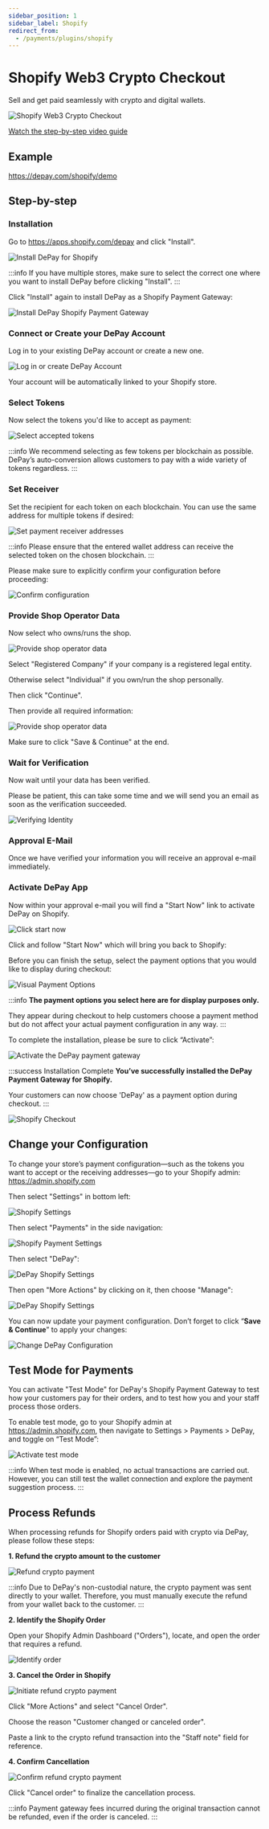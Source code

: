 ```yaml
---
sidebar_position: 1
sidebar_label: Shopify
redirect_from:
  - /payments/plugins/shopify
---
```


# Shopify Web3 Crypto Checkout

Sell and get paid seamlessly with crypto and digital wallets.

![Shopify Web3 Crypto Checkout](/img/checkouts/shopify-depay-checkout.jpg)

[<FontAwesomeIcon icon="fa-brands fa-youtube" /> Watch the step-by-step video guide](https://depay.com/how-to/accept-web3-cryptocurrency-payments-on-shopify-4yObn75fWUVaxzBDbN8Dzd)

## Example

https://depay.com/shopify/demo

## Step-by-step

### Installation

Go to https://apps.shopify.com/depay and click "Install".

![Install DePay for Shopify](/img/checkouts/shopify/install-depay-for-shopify.jpg)

:::info
If you have multiple stores, make sure to select the correct one where you want to install DePay before clicking "Install".
:::

Click "Install" again to install DePay as a Shopify Payment Gateway:

![Install DePay Shopify Payment Gateway](/img/checkouts/shopify/install-depay-gateway-for-shopify.jpg)

### Connect or Create your DePay Account

Log in to your existing DePay account or create a new one.

![Log in or create DePay Account](/img/checkouts/shopify/log-in-or-create-depay-account.jpg)

Your account will be automatically linked to your Shopify store.

### Select Tokens

Now select the tokens you'd like to accept as payment:

![Select accepted tokens](/img/checkouts/shopify/select-accepted-tokens.jpg)

:::info
We recommend selecting as few tokens per blockchain as possible. DePay’s auto-conversion allows customers to pay with a wide variety of tokens regardless.
:::

### Set Receiver

Set the recipient for each token on each blockchain. You can use the same address for multiple tokens if desired:

![Set payment receiver addresses](/img/checkouts/shopify/set-receiver.jpg)

:::info
Please ensure that the entered wallet address can receive the selected token on the chosen blockchain.
:::

Please make sure to explicitly confirm your configuration before proceeding:

![Confirm configuration](/img/checkouts/shopify/confirm-configuration.jpg)

### Provide Shop Operator Data

Now select who owns/runs the shop.

![Provide shop operator data](/img/checkouts/shopify/provide-shop-operator-data.jpg)

Select "Registered Company" if your company is a registered legal entity.

Otherwise select "Individual" if you own/run the shop personally.

Then click "Continue".

Then provide all required information:

![Provide shop operator data](/img/checkouts/shopify/provide-shop-operator-data2.jpg)

Make sure to click "Save & Continue" at the end.

### Wait for Verification

Now wait until your data has been verified.

Please be patient, this can take some time and we will send you an email as soon as the verification succeeded.

![Verifying Identity](/img/checkouts/shopify/verifying-identity.jpg)

### Approval E-Mail

Once we have verified your information you will receive an approval e-mail immediately.

### Activate DePay App

Now within your approval e-mail you will find a "Start Now" link to activate DePay on Shopify.

![Click start now](/img/checkouts/shopify/click-start-now.jpg)

Click and follow "Start Now" which will bring you back to Shopify:

Before you can finish the setup, select the payment options that you would like to display during checkout:

![Visual Payment Options](/img/checkouts/shopify/select-payment-methods.jpg)

:::info
**The payment options you select here are for display purposes only.**

They appear during checkout to help customers choose a payment method but do not affect your actual payment configuration in any way.
:::

To complete the installation, please be sure to click “Activate”:

![Activate the DePay payment gateway](/img/checkouts/shopify/activate.jpg)

:::success Installation Complete
**You’ve successfully installed the DePay Payment Gateway for Shopify.**

Your customers can now choose 'DePay' as a payment option during checkout.
:::

![Shopify Checkout](/img/checkouts/shopify/checkout.jpg)


## Change your Configuration

To change your store’s payment configuration—such as the tokens you want to accept or the receiving addresses—go to your Shopify admin: https://admin.shopify.com

Then select "Settings" in bottom left:

![Shopify Settings](/img/checkouts/shopify/settings.jpg)

Then select "Payments" in the side navigation:

![Shopify Payment Settings](/img/checkouts/shopify/payment-settings.jpg)

Then select "DePay":

![DePay Shopify Settings](/img/checkouts/shopify/depay-payment-settings.jpg)

Then open "More Actions" by clicking on it, then choose "Manage":

![DePay Shopify Settings](/img/checkouts/shopify/manage-depay.jpg)

You can now update your payment configuration. Don’t forget to click “**Save & Continue**” to apply your changes:

![Change DePay Configuration](/img/checkouts/shopify/change-depay-configuration.jpg)

## Test Mode for Payments

You can activate "Test Mode" for DePay's Shopify Payment Gateway to test how your customers pay for their orders, and to test how you and your staff process those orders.

To enable test mode, go to your Shopify admin at https://admin.shopify.com, then navigate to Settings > Payments > DePay, and toggle on “Test Mode”:

![Activate test mode](/img/checkouts/shopify/activate-test-mode.jpg)

:::info
When test mode is enabled, no actual transactions are carried out. However, you can still test the wallet connection and explore the payment suggestion process.
:::

## Process Refunds

When processing refunds for Shopify orders paid with crypto via DePay, please follow these steps:

**1. Refund the crypto amount to the customer**

![Refund crypto payment](/img/checkouts/shopify/refund-crypto-payment.jpg)

:::info
Due to DePay's non-custodial nature, the crypto payment was sent directly to your wallet. Therefore, you must manually execute the refund from your wallet back to the customer.
:::

**2. Identify the Shopify Order**

Open your Shopify Admin Dashboard ("Orders"), locate, and open the order that requires a refund.

![Identify order](/img/checkouts/shopify/shopify-identify-order.jpg)

**3. Cancel the Order in Shopify**

![Initiate refund crypto payment](/img/checkouts/shopify/shopify-initiate-process-refund.jpg)

Click "More Actions" and select "Cancel Order".

Choose the reason "Customer changed or canceled order".

Paste a link to the crypto refund transaction into the "Staff note" field for reference.

**4. Confirm Cancellation**

![Confirm refund crypto payment](/img/checkouts/shopify/shopify-confirm-process-refund.jpg)

Click "Cancel order" to finalize the cancellation process.

:::info
Payment gateway fees incurred during the original transaction cannot be refunded, even if the order is canceled.
:::
